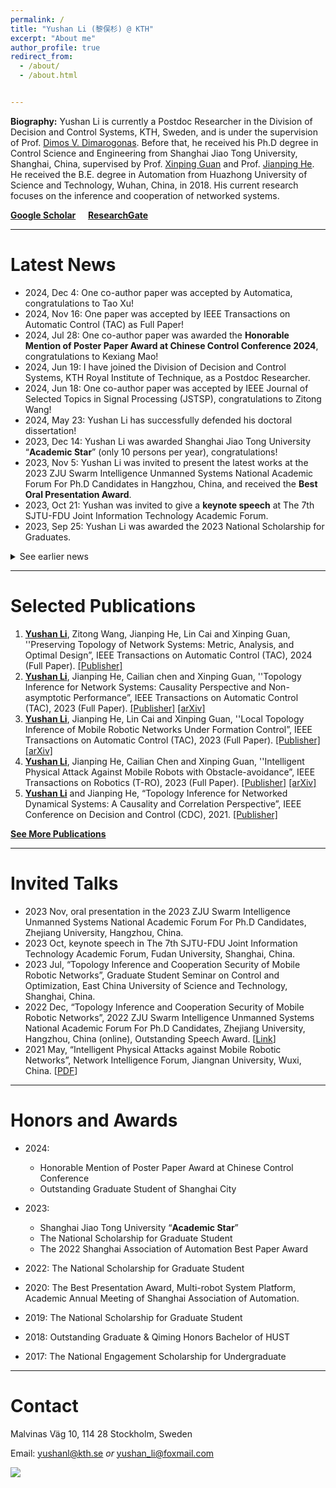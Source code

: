 ```yaml
---
permalink: /
title: "Yushan Li (黎俣杉) @ KTH"
excerpt: "About me"
author_profile: true
redirect_from: 
  - /about/
  - /about.html


---
```


<!-- 

<center><b><i>Welcome to Yushan Li's homepage!</i></b></center> -->

**Biography:**  Yushan Li is currently a Postdoc Researcher in the Division of Decision and Control Systems, KTH, Sweden, and is under the supervision of Prof. [Dimos V. Dimarogonas](https://people.kth.se/~dimos/index.html). Before that, he received his Ph.D degree in Control Science and Engineering from Shanghai Jiao Tong University, Shanghai, China, supervised by Prof. [Xinping Guan](https://english.seiee.sjtu.edu.cn/english/detail/708_591.htm) and Prof. [Jianping He](https://iwin-fins.com). He received the B.E. degree in Automation from Huazhong University of Science and Technology, Wuhan, China, in 2018. His current research focuses on the inference and cooperation of networked systems. 

   **[Google Scholar](https://scholar.google.com/citations?user=yPDjyMoAAAAJ&hl=en&oi=ao)**	&nbsp;&nbsp;&nbsp;   [**ResearchGate**](https://www.researchgate.net/profile/Yushan-Li-7)

------



# Latest News

- 2024, Dec 4: One co-author paper was accepted by Automatica, congratulations to Tao Xu!
- 2024, Nov 16: One paper was accepted by IEEE Transactions on Automatic Control (TAC) as Full Paper! 
- 2024, Jul 28: One co-author paper was awarded the **Honorable Mention of Poster Paper Award at Chinese Control Conference 2024**, congratulations to Kexiang Mao!
- 2024, Jun 19: I have joined the Division of Decision and Control Systems, KTH Royal Institute of Technique, as a Postdoc Researcher. 
- 2024, Jun 18: One co-author paper was accepted by IEEE Journal of Selected Topics in Signal Processing (JSTSP), congratulations to Zitong Wang!
- 2024, May 23: Yushan Li has successfully defended his doctoral dissertation!
- 2023, Dec 14: Yushan Li was awarded Shanghai Jiao Tong University “**Academic Star**” (only 10 persons per year), congratulations!
- 2023, Nov 5: Yushan Li was invited to present the latest works at the 2023 ZJU Swarm Intelligence Unmanned Systems National Academic Forum For Ph.D Candidates in Hangzhou, China, and received the **Best Oral Presentation Award**. 
- 2023, Oct 21: Yushan was invited to give a **keynote speech** at The 7th SJTU-FDU Joint Information Technology Academic Forum.
- 2023, Sep 25: Yushan Li was awarded the 2023 National Scholarship for Graduates.
<details>
<summary>See earlier news</summary>
&emsp;- &nbsp;2023, Aug 4: One paper was accepted by IEEE Transactions on Automatic Control (TAC) as Full Paper, congratulations! 

&emsp;- &nbsp;2023, Mar 6: Yushan Li has won the 2022 Shanghai Association of Automation Best Paper Award (the IEEE T-RO'22 paper), congratulations!

&emsp;- &nbsp;2023, Mar 4: One paper was accepted by IFAC World Congress 2023, congratulations!

&emsp;- &nbsp;2023, Jan 9: One paper was accepted by IEEE Transactions on Automatic Control (TAC) as Full Paper, congratulations! 

&emsp;- &nbsp;2022, Dec 3: Yushan Li was invited to present latest works at 2022 ZJU Swarm Intelligence Unmanned Systems National Academic Forum For Ph.D Candidates. 

&emsp;- &nbsp;2022, Sep 25:  Yushan Li was awarded the 2022 National Scholarship for Graduates.

&emsp;- &nbsp;2022, Aug 19:  One paper is accepted by IEEE Transactions on Robotics (T-RO), congratulations! <br/>

&emsp;- &nbsp;2022, Jul 16:  One paper is accepted by 2022 IEEE Conference on Decision and Control (CDC), congratulations! <br/>

&emsp;- &nbsp;2022, Feb 1:  My personal website is online. 
</details>

------

# Selected Publications

1. **<u>Yushan Li</u>**, Zitong Wang, Jianping He, Lin Cai and Xinping Guan, ''Preserving Topology of Network Systems: Metric, Analysis, and Optimal Design”, IEEE Transactions on Automatic Control (TAC), 2024 (Full Paper). [[Publisher]](https://doi.org/10.1109/TAC.2024.3503501)
2. **<u>Yushan Li</u>**, Jianping He, Cailian chen and Xinping Guan, ''Topology Inference for Network Systems: Causality Perspective and Non-asymptotic Performance”, IEEE Transactions on Automatic Control (TAC), 2023 (Full Paper). [[Publisher]](https://doi.org/10.1109/TAC.2023.3303816) [[arXiv]](https://arxiv.org/abs/2106.01031)
3. **<u>Yushan Li</u>**, Jianping He, Lin Cai and Xinping Guan, ''Local Topology Inference of Mobile
   Robotic Networks Under Formation Control”, IEEE Transactions on Automatic Control (TAC), 2023 (Full Paper). [[Publisher]](https://doi.org/10.1109/TAC.2023.3237484) [[arXiv]](https://arxiv.org/abs/2205.00243)
4. **<u>Yushan Li</u>**, Jianping He, Cailian Chen and Xinping Guan, ''Intelligent Physical Attack Against Mobile Robots with Obstacle-avoidance”, IEEE Transactions on Robotics (T-RO), 2023 (Full Paper). [[Publisher]](https://doi.org/10.1109/TRO.2022.3201394) [[arXiv]](https://arxiv.org/abs/1910.06461)
5. **<u>Yushan Li</u>** and Jianping He, “Topology Inference for Networked Dynamical Systems: A Causality and Correlation Perspective”, IEEE Conference on Decision and Control (CDC), 2021. [[Publisher]](https://ieeexplore.ieee.org/document/9682968)

**[See More Publications](https://yushan-li.github.io/publication-list/)**

------



# Invited Talks

- 2023 Nov, oral presentation in the 2023 ZJU Swarm Intelligence Unmanned Systems National Academic Forum For Ph.D Candidates, Zhejiang University, Hangzhou, China.
- 2023 Oct, keynote speech in The 7th SJTU-FDU Joint Information Technology Academic Forum, Fudan University, Shanghai, China. 
- 2023 Jul, “Topology Inference and Cooperation Security of Mobile Robotic Networks”, Graduate Student Seminar on Control and Optimization, East China University of Science and Technology, Shanghai, China. 
- 2022 Dec, “Topology Inference and Cooperation Security of Mobile Robotic Networks”, 2022 ZJU
  Swarm Intelligence Unmanned Systems National Academic Forum For Ph.D Candidates,
  Zhejiang University, Hangzhou, China (online), Outstanding Speech Award. [[Link](http://www.cse.zju.edu.cn/2023/0121/c39283a2711687/page.htm)]
- 2021 May, “Intelligent Physical Attacks against Mobile Robotic Networks”, Network Intelligence Forum, Jiangnan University, Wuxi, China. [[PDF](https://iwin-fins.com/wp-content/uploads/2021/05/talk-intelligent-physical-attacks.pdf)]

------



# Honors and Awards

- 2024: 
  - Honorable Mention of Poster Paper Award at Chinese Control Conference
  - Outstanding Graduate Student of Shanghai City

- 2023: 
  - Shanghai Jiao Tong University “**Academic Star**”
  - The National Scholarship for Graduate Student
  - The 2022 Shanghai Association of Automation Best Paper Award 
- 2022: The National Scholarship for Graduate Student
- 2020: The Best Presentation Award, Multi-robot System Platform, Academic Annual Meeting
  of Shanghai Association of Automation.
- 2019: The National Scholarship for Graduate Student
- 2018: Outstanding Graduate & Qiming Honors Bachelor of HUST
- 2017: The National Engagement Scholarship for Undergraduate

------



# Contact 

Malvinas Väg 10, 114 28 Stockholm, Sweden

Email: <u>yushanl@kth.se</u>   *or*  <u>yushan_li@foxmail.com</u>



<a href="https://clustrmaps.com/site/1c32p"  title="Visit tracker"><img src="//www.clustrmaps.com/map_v2.png?d=AZr3G-bn0bK1jolfpqGENH5Z0x4bRdZiVrGZ_IUvkZ0&cl=ffffff" /></a>
